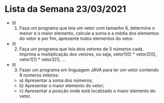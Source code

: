 # Lista da Semana 23/03/2021

- [x] 1. Faça um programa que leia um vetor com tamanho 6, determine o menor e o maior elemento, calcule a soma e a média dos elementos do vetor e por fim, apresente todos elementos do vetor.

- [x] 2. Faça um programa que leia dois vetores de 5 números cada. Imprima a multiplicação dos vetores, ou seja, vetor1[0] * vetor2[0], vetor1[1] * vetor2[1], ...

- [x] 3. Fazer um programa em linguagem JAVA para ler um vetor contendo 8 números inteiros:
  - a) Apresentar a soma dos números;
  - b) Apresentar o maior elemento do vetor;
  - c) Apresentar a posição onde está localizado o maior elemento do vetor.
